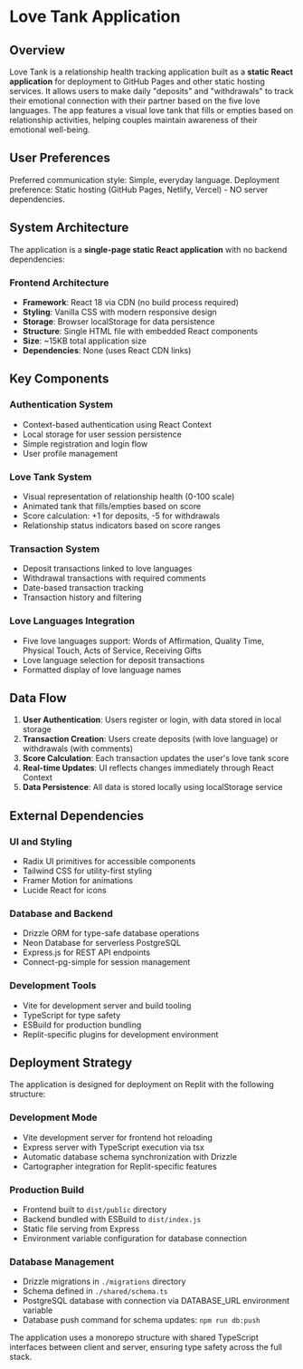 # Love Tank Application

## Overview

Love Tank is a relationship health tracking application built as a **static React application** for deployment to GitHub Pages and other static hosting services. It allows users to make daily "deposits" and "withdrawals" to track their emotional connection with their partner based on the five love languages. The app features a visual love tank that fills or empties based on relationship activities, helping couples maintain awareness of their emotional well-being.

## User Preferences

Preferred communication style: Simple, everyday language.
Deployment preference: Static hosting (GitHub Pages, Netlify, Vercel) - NO server dependencies.

## System Architecture

The application is a **single-page static React application** with no backend dependencies:

### Frontend Architecture
- **Framework**: React 18 via CDN (no build process required)
- **Styling**: Vanilla CSS with modern responsive design
- **Storage**: Browser localStorage for data persistence
- **Structure**: Single HTML file with embedded React components
- **Size**: ~15KB total application size
- **Dependencies**: None (uses React CDN links)

## Key Components

### Authentication System
- Context-based authentication using React Context
- Local storage for user session persistence
- Simple registration and login flow
- User profile management

### Love Tank System
- Visual representation of relationship health (0-100 scale)
- Animated tank that fills/empties based on score
- Score calculation: +1 for deposits, -5 for withdrawals
- Relationship status indicators based on score ranges

### Transaction System
- Deposit transactions linked to love languages
- Withdrawal transactions with required comments
- Date-based transaction tracking
- Transaction history and filtering

### Love Languages Integration
- Five love languages support: Words of Affirmation, Quality Time, Physical Touch, Acts of Service, Receiving Gifts
- Love language selection for deposit transactions
- Formatted display of love language names

## Data Flow

1. **User Authentication**: Users register or login, with data stored in local storage
2. **Transaction Creation**: Users create deposits (with love language) or withdrawals (with comments)
3. **Score Calculation**: Each transaction updates the user's love tank score
4. **Real-time Updates**: UI reflects changes immediately through React Context
5. **Data Persistence**: All data is stored locally using localStorage service

## External Dependencies

### UI and Styling
- Radix UI primitives for accessible components
- Tailwind CSS for utility-first styling
- Framer Motion for animations
- Lucide React for icons

### Database and Backend
- Drizzle ORM for type-safe database operations
- Neon Database for serverless PostgreSQL
- Express.js for REST API endpoints
- Connect-pg-simple for session management

### Development Tools
- Vite for development server and build tooling
- TypeScript for type safety
- ESBuild for production bundling
- Replit-specific plugins for development environment

## Deployment Strategy

The application is designed for deployment on Replit with the following structure:

### Development Mode
- Vite development server for frontend hot reloading
- Express server with TypeScript execution via tsx
- Automatic database schema synchronization with Drizzle
- Cartographer integration for Replit-specific features

### Production Build
- Frontend built to `dist/public` directory
- Backend bundled with ESBuild to `dist/index.js`
- Static file serving from Express
- Environment variable configuration for database connection

### Database Management
- Drizzle migrations in `./migrations` directory
- Schema defined in `./shared/schema.ts`
- PostgreSQL database with connection via DATABASE_URL environment variable
- Database push command for schema updates: `npm run db:push`

The application uses a monorepo structure with shared TypeScript interfaces between client and server, ensuring type safety across the full stack.